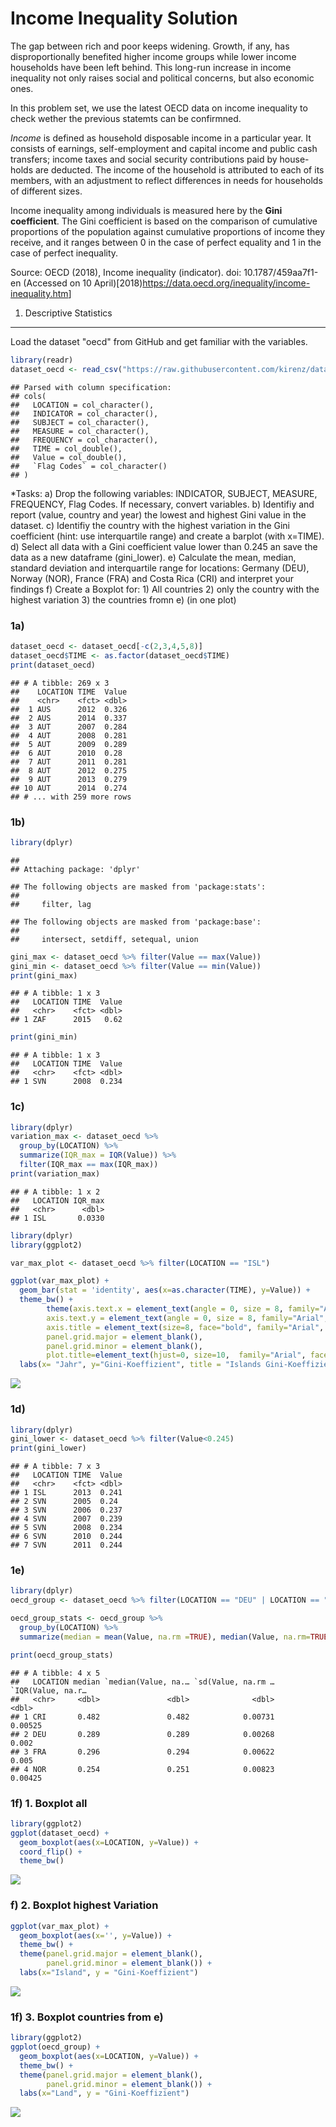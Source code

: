 Income Inequality Solution
================

The gap between rich and poor keeps widening. Growth, if any, has disproportionally benefited higher income groups while lower income households have been left behind. This long-run increase in income inequality not only raises social and political concerns, but also economic ones.

In this problem set, we use the latest OECD data on income inequality to check wether the previous statemts can be confirmned.

*Income* is defined as household disposable income in a particular year. It consists of earnings, self-employment and capital income and public cash transfers; income taxes and social security contributions paid by house-holds are deducted. The income of the household is attributed to each of its members, with an adjustment to reflect differences in needs for households of different sizes.

Income inequality among individuals is measured here by the **Gini coefficient**. The Gini coefficient is based on the comparison of cumulative proportions of the population against cumulative proportions of income they receive, and it ranges between 0 in the case of perfect equality and 1 in the case of perfect inequality.

Source: OECD (2018), Income inequality (indicator). doi: 10.1787/459aa7f1-en (Accessed on 10 April)\[2018)<https://data.oecd.org/inequality/income-inequality.htm>\]

1) Descriptive Statistics
-------------------------

Load the dataset "oecd" from GitHub and get familiar with the variables.

``` r
library(readr)
dataset_oecd <- read_csv("https://raw.githubusercontent.com/kirenz/datasets/master/oecd.csv")
```

    ## Parsed with column specification:
    ## cols(
    ##   LOCATION = col_character(),
    ##   INDICATOR = col_character(),
    ##   SUBJECT = col_character(),
    ##   MEASURE = col_character(),
    ##   FREQUENCY = col_character(),
    ##   TIME = col_double(),
    ##   Value = col_double(),
    ##   `Flag Codes` = col_character()
    ## )

\*Tasks: a) Drop the following variables: INDICATOR, SUBJECT, MEASURE, FREQUENCY, Flag Codes. If necessary, convert variables. b) Identifiy and report (value, country and year) the lowest and highest Gini value in the dataset. c) Identifiy the country with the highest variation in the Gini coefficient (hint: use interquartile range) and create a barplot (with x=TIME). d) Select all data with a Gini coefficient value lower than 0.245 an save the data as a new dataframe (gini\_lower). e) Calculate the mean, median, standard deviation and interquartile range for locations: Germany (DEU), Norway (NOR), France (FRA) and Costa Rica (CRI) and interpret your findings f) Create a Boxplot for: 1) All countries 2) only the country with the highest variation 3) the countries fromn e) (in one plot)

### 1a)

``` r
dataset_oecd <- dataset_oecd[-c(2,3,4,5,8)]
dataset_oecd$TIME <- as.factor(dataset_oecd$TIME)
print(dataset_oecd)
```

    ## # A tibble: 269 x 3
    ##    LOCATION TIME  Value
    ##    <chr>    <fct> <dbl>
    ##  1 AUS      2012  0.326
    ##  2 AUS      2014  0.337
    ##  3 AUT      2007  0.284
    ##  4 AUT      2008  0.281
    ##  5 AUT      2009  0.289
    ##  6 AUT      2010  0.28 
    ##  7 AUT      2011  0.281
    ##  8 AUT      2012  0.275
    ##  9 AUT      2013  0.279
    ## 10 AUT      2014  0.274
    ## # ... with 259 more rows

### 1b)

``` r
library(dplyr)
```

    ## 
    ## Attaching package: 'dplyr'

    ## The following objects are masked from 'package:stats':
    ## 
    ##     filter, lag

    ## The following objects are masked from 'package:base':
    ## 
    ##     intersect, setdiff, setequal, union

``` r
gini_max <- dataset_oecd %>% filter(Value == max(Value))
gini_min <- dataset_oecd %>% filter(Value == min(Value))
print(gini_max)
```

    ## # A tibble: 1 x 3
    ##   LOCATION TIME  Value
    ##   <chr>    <fct> <dbl>
    ## 1 ZAF      2015   0.62

``` r
print(gini_min)
```

    ## # A tibble: 1 x 3
    ##   LOCATION TIME  Value
    ##   <chr>    <fct> <dbl>
    ## 1 SVN      2008  0.234

### 1c)

``` r
library(dplyr)
variation_max <- dataset_oecd %>% 
  group_by(LOCATION) %>% 
  summarize(IQR_max = IQR(Value)) %>% 
  filter(IQR_max == max(IQR_max))
print(variation_max)
```

    ## # A tibble: 1 x 2
    ##   LOCATION IQR_max
    ##   <chr>      <dbl>
    ## 1 ISL       0.0330

``` r
library(dplyr)
library(ggplot2)

var_max_plot <- dataset_oecd %>% filter(LOCATION == "ISL")

ggplot(var_max_plot) +
  geom_bar(stat = 'identity', aes(x=as.character(TIME), y=Value)) +
  theme_bw() +
        theme(axis.text.x = element_text(angle = 0, size = 8, family="Arial", colour='black'),
        axis.text.y = element_text(angle = 0, size = 8, family="Arial", colour='black'),
        axis.title = element_text(size=8, face="bold", family="Arial", colour='black'),
        panel.grid.major = element_blank(),
        panel.grid.minor = element_blank(),
        plot.title=element_text(hjust=0, size=10,  family="Arial", face="bold", colour='black')) +
  labs(x= "Jahr", y="Gini-Koeffizient", title = "Islands Gini-Koeffizient im Zeitverlauf")
```

![](Income_Inequality_OECD_files/figure-markdown_github/unnamed-chunk-5-1.png)

### 1d)

``` r
library(dplyr)
gini_lower <- dataset_oecd %>% filter(Value<0.245)
print(gini_lower)
```

    ## # A tibble: 7 x 3
    ##   LOCATION TIME  Value
    ##   <chr>    <fct> <dbl>
    ## 1 ISL      2013  0.241
    ## 2 SVN      2005  0.24 
    ## 3 SVN      2006  0.237
    ## 4 SVN      2007  0.239
    ## 5 SVN      2008  0.234
    ## 6 SVN      2010  0.244
    ## 7 SVN      2011  0.244

### 1e)

``` r
library(dplyr)
oecd_group <- dataset_oecd %>% filter(LOCATION == "DEU" | LOCATION == "NOR" | LOCATION == "FRA" | LOCATION == "CRI" ) 

oecd_group_stats <- oecd_group %>% 
  group_by(LOCATION) %>% 
  summarize(median = mean(Value, na.rm =TRUE), median(Value, na.rm=TRUE), sd(Value, na.rm = TRUE), IQR(Value, na.rm =TRUE))

print(oecd_group_stats)
```

    ## # A tibble: 4 x 5
    ##   LOCATION median `median(Value, na.… `sd(Value, na.rm … `IQR(Value, na.r…
    ##   <chr>     <dbl>               <dbl>              <dbl>             <dbl>
    ## 1 CRI       0.482               0.482            0.00731           0.00525
    ## 2 DEU       0.289               0.289            0.00268           0.002  
    ## 3 FRA       0.296               0.294            0.00622           0.005  
    ## 4 NOR       0.254               0.251            0.00823           0.00425

### 1f) 1. Boxplot all

``` r
library(ggplot2)
ggplot(dataset_oecd) +
  geom_boxplot(aes(x=LOCATION, y=Value)) +
  coord_flip() +
  theme_bw() 
```

![](Income_Inequality_OECD_files/figure-markdown_github/unnamed-chunk-8-1.png)

### f) 2. Boxplot highest Variation

``` r
ggplot(var_max_plot) +
  geom_boxplot(aes(x='', y=Value)) +
  theme_bw() +
  theme(panel.grid.major = element_blank(),
        panel.grid.minor = element_blank()) +
  labs(x="Island", y = "Gini-Koeffizient")
```

![](Income_Inequality_OECD_files/figure-markdown_github/unnamed-chunk-9-1.png)

### 1f) 3. Boxplot countries from e)

``` r
library(ggplot2)
ggplot(oecd_group) +
  geom_boxplot(aes(x=LOCATION, y=Value)) +
  theme_bw() +
  theme(panel.grid.major = element_blank(),
        panel.grid.minor = element_blank()) +
  labs(x="Land", y = "Gini-Koeffizient")
```

![](Income_Inequality_OECD_files/figure-markdown_github/unnamed-chunk-10-1.png)
